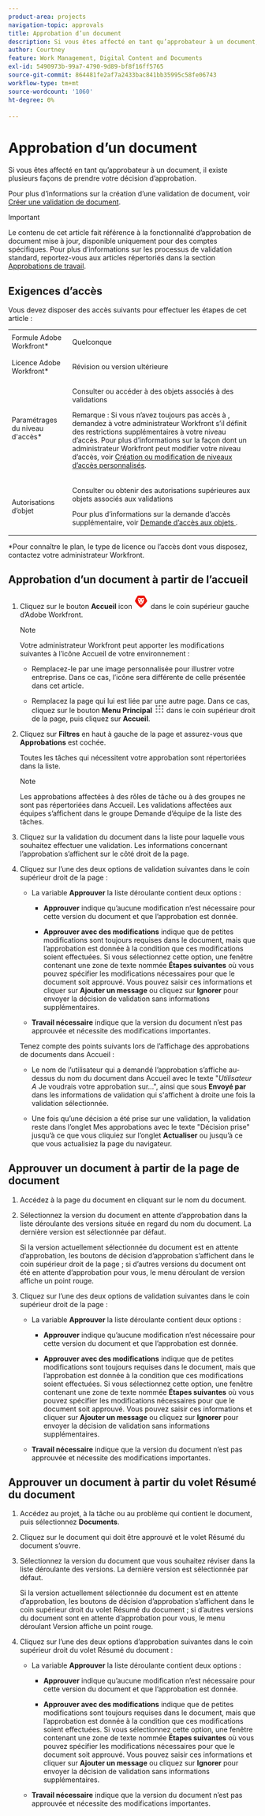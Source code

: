 ```yaml
---
product-area: projects
navigation-topic: approvals
title: Approbation d’un document
description: Si vous êtes affecté en tant qu’approbateur à un document, il existe plusieurs façons de prendre votre décision d’approbation.
author: Courtney
feature: Work Management, Digital Content and Documents
exl-id: 5490973b-99a7-4790-9d89-bf8f16ff5765
source-git-commit: 864481fe2af7a2433bac841bb35995c58fe06743
workflow-type: tm+mt
source-wordcount: '1060'
ht-degree: 0%

---
```


# Approbation d’un document

Si vous êtes affecté en tant qu’approbateur à un document, il existe plusieurs façons de prendre votre décision d’approbation.

Pour plus d’informations sur la création d’une validation de document, voir [Créer une validation de document](/help/quicksilver/review-and-approve-work/document-reviews-and-approvals/manage-document-approvals/create-a-document-approval.md).

>[!IMPORTANT]
>
>Le contenu de cet article fait référence à la fonctionnalité d’approbation de document mise à jour, disponible uniquement pour des comptes spécifiques. Pour plus d’informations sur les processus de validation standard, reportez-vous aux articles répertoriés dans la section [Approbations de travail](/help/quicksilver/review-and-approve-work/manage-approvals/manage-approvals.md).

## Exigences d’accès

Vous devez disposer des accès suivants pour effectuer les étapes de cet article :

<table style="table-layout:auto"> 
 <col> 
 <col> 
 <tbody> 
  <tr> 
   <td role="rowheader">Formule Adobe Workfront*</td> 
   <td> <p>Quelconque</p> </td> 
  </tr> 
  <tr> 
   <td role="rowheader">Licence Adobe Workfront*</td> 
   <td> <p>Révision ou version ultérieure</p> </td> 
  </tr> 
  <tr> 
   <td role="rowheader">Paramétrages du niveau d'accès*</td> 
   <td> <p>Consulter ou accéder à des objets associés à des validations</p> <p>Remarque : Si vous n’avez toujours pas accès à , demandez à votre administrateur Workfront s’il définit des restrictions supplémentaires à votre niveau d’accès. Pour plus d’informations sur la façon dont un administrateur Workfront peut modifier votre niveau d’accès, voir <a href="/help/quicksilver/administration-and-setup/add-users/configure-and-grant-access/create-modify-access-levels.md" class="MCXref xref">Création ou modification de niveaux d’accès personnalisés</a>.</p> </td> 
  </tr> 
  <tr> 
   <td role="rowheader">Autorisations d’objet</td> 
   <td> <p>Consulter ou obtenir des autorisations supérieures aux objets associés aux validations</p> <p>Pour plus d’informations sur la demande d’accès supplémentaire, voir <a href="/help/quicksilver/workfront-basics/grant-and-request-access-to-objects/request-access.md" class="MCXref xref">Demande d’accès aux objets </a>.</p> </td> 
  </tr> 
 </tbody> 
</table>

&#42;Pour connaître le plan, le type de licence ou l’accès dont vous disposez, contactez votre administrateur Workfront.

## Approbation d’un document à partir de l’accueil

1. Cliquez sur le bouton **Accueil** icon ![](../assets/home-icon-30x29.png) dans le coin supérieur gauche d’Adobe Workfront.

   >[!NOTE]
   >
   >Votre administrateur Workfront peut apporter les modifications suivantes à l’icône Accueil de votre environnement :
   >
   >* Remplacez-le par une image personnalisée pour illustrer votre entreprise. Dans ce cas, l’icône sera différente de celle présentée dans cet article.
   >
   >* Remplacez la page qui lui est liée par une autre page. Dans ce cas, cliquez sur le bouton **Menu Principal** ![](../assets/main-menu-icon.png) dans le coin supérieur droit de la page, puis cliquez sur **Accueil**.

1. Cliquez sur **Filtres** en haut à gauche de la page et assurez-vous que **Approbations** est cochée.

   Toutes les tâches qui nécessitent votre approbation sont répertoriées dans la liste.

   >[!NOTE]
   >
   >Les approbations affectées à des rôles de tâche ou à des groupes ne sont pas répertoriées dans Accueil. Les validations affectées aux équipes s’affichent dans le groupe Demande d’équipe de la liste des tâches.

1. Cliquez sur la validation du document dans la liste pour laquelle vous souhaitez effectuer une validation. Les informations concernant l’approbation s’affichent sur le côté droit de la page.

1. Cliquez sur l’une des deux options de validation suivantes dans le coin supérieur droit de la page :

   * La variable **Approuver** la liste déroulante contient deux options :

      * **Approuver** indique qu’aucune modification n’est nécessaire pour cette version du document et que l’approbation est donnée.

      * **Approuver avec des modifications** indique que de petites modifications sont toujours requises dans le document, mais que l’approbation est donnée à la condition que ces modifications soient effectuées. Si vous sélectionnez cette option, une fenêtre contenant une zone de texte nommée **Étapes suivantes** où vous pouvez spécifier les modifications nécessaires pour que le document soit approuvé. Vous pouvez saisir ces informations et cliquer sur **Ajouter un message** ou cliquez sur **Ignorer** pour envoyer la décision de validation sans informations supplémentaires.

   * **Travail nécessaire** indique que la version du document n’est pas approuvée et nécessite des modifications importantes.

   Tenez compte des points suivants lors de l’affichage des approbations de documents dans Accueil :

   * Le nom de l’utilisateur qui a demandé l’approbation s’affiche au-dessus du nom du document dans Accueil avec le texte &quot;*Utilisateur A* Je voudrais votre approbation sur...&quot;, ainsi que sous **Envoyé par** dans les informations de validation qui s&#39;affichent à droite une fois la validation sélectionnée.

   * Une fois qu’une décision a été prise sur une validation, la validation reste dans l’onglet Mes approbations avec le texte &quot;Décision prise&quot; jusqu’à ce que vous cliquiez sur l’onglet **Actualiser** ou jusqu’à ce que vous actualisiez la page du navigateur.

## Approuver un document à partir de la page de document

1. Accédez à la page du document en cliquant sur le nom du document.

1. Sélectionnez la version du document en attente d’approbation dans la liste déroulante des versions située en regard du nom du document. La dernière version est sélectionnée par défaut.

   Si la version actuellement sélectionnée du document est en attente d’approbation, les boutons de décision d’approbation s’affichent dans le coin supérieur droit de la page ; si d’autres versions du document ont été en attente d’approbation pour vous, le menu déroulant de version affiche un point rouge.

   <!--
   ![](/help/quicksilver/review-and-approve-work/document-reviews-and-approvals/assets/version-dropdown-red-dot.png)
   -->

1. Cliquez sur l’une des deux options de validation suivantes dans le coin supérieur droit de la page :

   * La variable **Approuver** la liste déroulante contient deux options :

      * **Approuver** indique qu’aucune modification n’est nécessaire pour cette version du document et que l’approbation est donnée.

      * **Approuver avec des modifications** indique que de petites modifications sont toujours requises dans le document, mais que l’approbation est donnée à la condition que ces modifications soient effectuées. Si vous sélectionnez cette option, une fenêtre contenant une zone de texte nommée **Étapes suivantes** où vous pouvez spécifier les modifications nécessaires pour que le document soit approuvé. Vous pouvez saisir ces informations et cliquer sur **Ajouter un message** ou cliquez sur **Ignorer** pour envoyer la décision de validation sans informations supplémentaires.

   * **Travail nécessaire** indique que la version du document n’est pas approuvée et nécessite des modifications importantes.

## Approuver un document à partir du volet Résumé du document

1. Accédez au projet, à la tâche ou au problème qui contient le document, puis sélectionnez **Documents**.

1. Cliquez sur le document qui doit être approuvé et le volet Résumé du document s’ouvre.

1. Sélectionnez la version du document que vous souhaitez réviser dans la liste déroulante des versions. La dernière version est sélectionnée par défaut.

   Si la version actuellement sélectionnée du document est en attente d’approbation, les boutons de décision d’approbation s’affichent dans le coin supérieur droit du volet Résumé du document ; si d’autres versions du document sont en attente d’approbation pour vous, le menu déroulant Version affiche un point rouge.

   <!--
   ![](/help/quicksilver/review-and-approve-work/document-reviews-and-approvals/assets/version-dropdown-red-dot.png)
   -->

1. Cliquez sur l’une des deux options d’approbation suivantes dans le coin supérieur droit du volet Résumé du document :

   * La variable **Approuver** la liste déroulante contient deux options :

      * **Approuver** indique qu’aucune modification n’est nécessaire pour cette version du document et que l’approbation est donnée.

      * **Approuver avec des modifications** indique que de petites modifications sont toujours requises dans le document, mais que l’approbation est donnée à la condition que ces modifications soient effectuées. Si vous sélectionnez cette option, une fenêtre contenant une zone de texte nommée **Étapes suivantes** où vous pouvez spécifier les modifications nécessaires pour que le document soit approuvé. Vous pouvez saisir ces informations et cliquer sur **Ajouter un message** ou cliquez sur **Ignorer** pour envoyer la décision de validation sans informations supplémentaires.

   * **Travail nécessaire** indique que la version du document n’est pas approuvée et nécessite des modifications importantes.